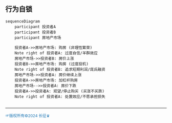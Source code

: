 ## 行为自锁

```mermaid
sequenceDiagram
    participant 投资者A
    participant 投资者B
    participant 房地产市场

    投资者A->>房地产市场: 购房 (非理性繁荣)
    Note right of 投资者A: 过度自信/羊群效应
    房地产市场->>投资者B: 房价上涨
    投资者B->>房地产市场: 购房 (过度投机)
    Note right of 投资者B: 追求短期利润/庞氏融资
    房地产市场->>投资者A: 房价继续上涨
    投资者A->>房地产市场: 加杠杆购房
    房地产市场-->>投资者A: 房价下跌
    投资者A->>投资者A: 观望/停止购买 (买涨不买跌)
    Note right of 投资者A: 处置效应/不愿承担损失


```

---
<span style="color:#1f77b4; font-weight:; font-size:12px;">☞版权所有©2024 长征♛</span>


